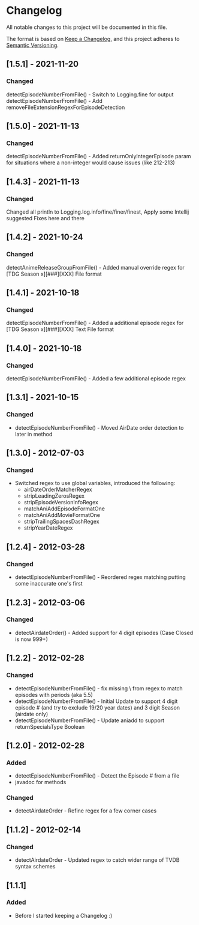 # Changelog
All notable changes to this project will be documented in this file.

The format is based on [Keep a Changelog](https://keepachangelog.com/en/1.0.0/),
and this project adheres to [Semantic Versioning](https://semver.org/spec/v2.0.0.html).

## [1.5.1] - 2021-11-20
### Changed
detectEpisodeNumberFromFile() - Switch to Logging.fine for output
detectEpisodeNumberFromFile() - Add removeFileExtensionRegexForEpisodeDetection 

## [1.5.0] - 2021-11-13
### Changed
detectEpisodeNumberFromFile() - Added returnOnlyIntegerEpisode param for situations where a non-integer would cause issues (like 212-213) 

## [1.4.3] - 2021-11-13
### Changed
Changed all println to Logging.log.info/fine/finer/finest, Apply some Intellij suggested Fixes here and there

## [1.4.2] - 2021-10-24
### Changed
detectAnimeReleaseGroupFromFile() - Added manual override regex for [TDG Season x][###][XXX] File format


## [1.4.1] - 2021-10-18
### Changed
detectEpisodeNumberFromFile() - Added a additional episode regex for [TDG Season x][###][XXX] Text File format

## [1.4.0] - 2021-10-18
### Changed
detectEpisodeNumberFromFile() - Added a few additional episode regex

## [1.3.1] - 2021-10-15
### Changed
- detectEpisodeNumberFromFile() - Moved AirDate order detection to later in method 

## [1.3.0] - 2012-07-03
### Changed
- Switched regex to use global variables, introduced the following:
    - airDateOrderMatcherRegex
    - stripLeadingZerosRegex
    - stripEpisodeVersionInfoRegex
    - matchAniAddEpisodeFormatOne
    - matchAniAddMovieFormatOne
    - stripTrailingSpacesDashRegex
    - stripYearDateRegex

## [1.2.4] - 2012-03-28
### Changed
- detectEpisodeNumberFromFile() - Reordered regex matching putting some inaccurate one's first

## [1.2.3] - 2012-03-06
### Changed
- detectAirdateOrder() - Added support for 4 digit episodes (Case Closed is now 999+)

## [1.2.2] - 2012-02-28
### Changed
- detectEpisodeNumberFromFile() - fix missing \ from regex to match episodes with periods (aka 5.5)
- detectEpisodeNumberFromFile() - Initial Update to support 4 digit episode # (and try to exclude 19/20 year dates) and 3 digit Season (airdate only)
- detectEpisodeNumberFromFile() - Update aniadd to support returnSpecialsType Boolean

## [1.2.0] - 2012-02-28
### Added
- detectEpisodeNumberFromFile() - Detect the Episode # from a file
- javadoc for methods

### Changed
- detectAirdateOrder - Refine regex for a few corner cases

## [1.1.2] - 2012-02-14
### Changed
- detectAirdateOrder - Updated regex to catch wider range of TVDB syntax schemes
  
## [1.1.1]
### Added
- Before I started keeping a Changelog :)